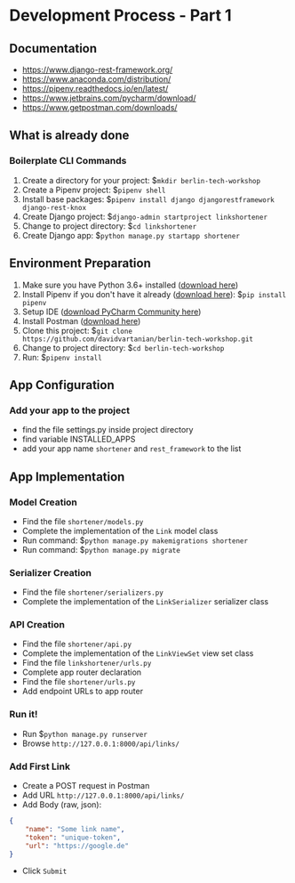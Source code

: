 # Development Process - Part 1

## Documentation
* https://www.django-rest-framework.org/
* https://www.anaconda.com/distribution/
* https://pipenv.readthedocs.io/en/latest/
* https://www.jetbrains.com/pycharm/download/
* https://www.getpostman.com/downloads/

## What is already done

### Boilerplate CLI Commands
1. Create a directory for your project: $`mkdir berlin-tech-workshop`
1. Create a Pipenv project: $`pipenv shell`
1. Install base packages: $`pipenv install django djangorestframework django-rest-knox`
1. Create Django project: $`django-admin startproject linkshortener`
1. Change to project directory: $`cd linkshortener`
1. Create Django app: $`python manage.py startapp shortener`

## Environment Preparation
1. Make sure you have Python 3.6+ installed ([download here](https://www.anaconda.com/distribution/))
1. Install Pipenv if you don't have it already ([download here](https://pipenv.readthedocs.io/en/latest/)): $`pip install pipenv`
1. Setup IDE ([download PyCharm Community here](https://www.jetbrains.com/pycharm/download/))
1. Install Postman ([download here](https://www.getpostman.com/downloads/))
1. Clone this project: $`git clone https://github.com/davidvartanian/berlin-tech-workshop.git`
1. Change to project directory: $`cd berlin-tech-workshop`
1. Run: $`pipenv install`

## App Configuration

### Add your app to the project
* find the file settings.py inside project directory
* find variable INSTALLED_APPS
* add your app name `shortener` and `rest_framework` to the list

## App Implementation

### Model Creation
* Find the file `shortener/models.py`
* Complete the implementation of the `Link` model class
* Run command: $`python manage.py makemigrations shortener`
* Run command: $`python manage.py migrate`

### Serializer Creation
* Find the file `shortener/serializers.py`
* Complete the implementation of the `LinkSerializer` serializer class

### API Creation
* Find the file `shortener/api.py`
* Complete the implementation of the `LinkViewSet` view set class
* Find the file `linkshortener/urls.py`
* Complete app router declaration
* Find the file `shortener/urls.py`
* Add endpoint URLs to app router

### Run it!
* Run $`python manage.py runserver`
* Browse `http://127.0.0.1:8000/api/links/`

### Add First Link
* Create a POST request in Postman
* Add URL `http://127.0.0.1:8000/api/links/`
* Add Body (raw, json): 
```json
{
    "name": "Some link name",
    "token": "unique-token",
    "url": "https://google.de"
}
```
* Click `Submit`
